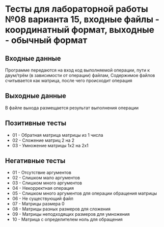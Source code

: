 # Тесты для лабораторной работы №08 варианта 15, входные файлы - координатный формат, выходные - обычный формат

## Входные данные
Программе передаются на вход код выполняемой операции, пути к двум/трём (в зависимости от операции) файлам,
Содержимое файлов считывается как матрица, после чего происходит операция

## Выходные данные
В файле выхода размещается результат выполнения операции

## Позитивные тесты
- 01 - Обратная матрица матрицы из 1 числа
- 02 - Сложение матриц 2 на 2
- 03 - Умножение матрицы 1x2 на 2x1

## Негативные тесты
- 01 - Отсутствие аргументов
- 02 - Слишком мало аргументов
- 03 - Слишком много аргументов
- 04 - Некорректная операция
- 05 - Слишком много аргументов для операции обращения матрицы
- 06 - Не существующий файл
- 07 - Матрицы размера 0
- 08 - Матрицы разных размеров для сложения
- 09 - Матрицы неподходящих размеров для умножения
- 10 - Матрица с определителем ноль для обращения
